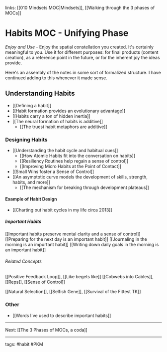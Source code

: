 links: [[010 Mindsets MOC|Mindsets]], [[Walking through the 3 phases of MOCs]]

# Habits MOC - Unifying Phase
*Enjoy and Use* - Enjoy the spatial constellation you created. It's certainly meaningful to you. Use it for different purposes: for final products (content creation), as a reference point in the future, or for the inherent joy the ideas provide.
 
 Here's an assembly of the notes in some sort of formalized structure. I have continued adding to this whenever it made sense.

## Understanding Habits
- [[Defining a habit]]
- [[Habit formation provides an evolutionary advantage]]
- [[Habits carry a ton of hidden inertia]]
- [[The neural formation of habits is additive]]
	- [[The truest habit metaphors are additive]]

### Designing Habits
- [[Understanding the habit cycle and habitual cues]]
	- [[How Atomic Habits fit into the conversation on habits]]
	- [[Resiliency Routines help regain a sense of control]]
	- [[Improving Micro Habits at the Point of Contact]]
- [[Small Wins foster a Sense of Control]]
- [[An asymptotic curve models the development of skills, strength, habits, and more]]
	- [[The mechanism for breaking through development plateaus]]

#### Example of Habit Design
- [[Charting out habit cycles in my life circa 2013]]

##### Important Habits
[[Important habits preserve mental clarity and a sense of control]]
[[Preparing for the next day is an important habit]]
[[Journaling in the morning is an important habit]]
[[Writing down daily goals in the morning is an important habit]]

###### Related Concepts
[[Positive Feedback Loop]], [[Like begets like]]
[[Cobwebs into Cables]], [[Reps]], [[Sense of Control]]

[[Natural Selection]], [[Selfish Gene]], [[Survival of the Fittest TK]]

### Other
 - [[Words I've used to describe important habits]]

---
Next: [[The 3 Phases of MOCs, a coda]]

---
tags: #habit #PKM